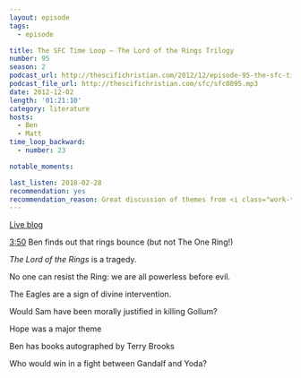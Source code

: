 ```yaml
---
layout: episode
tags:
  - episode

title: The SFC Time Loop – The Lord of the Rings Trilogy
number: 95
season: 2
podcast_url: http://thescifichristian.com/2012/12/episode-95-the-sfc-time-loop-the-lord-of-the-rings-trilogy/
podcast_file_url: http://thescifichristian.com/sfc/sfc0095.mp3
date: 2012-12-02
length: '01:21:10'
category: literature
hosts:
  - Ben
  - Matt
time_loop_backward: 
  - number: 23

notable_moments:

last_listen: 2018-02-28
recommendation: yes
recommendation_reason: Great discussion of themes from <i class="work-title">The Lord of the Rings</i>.
---
```

[Live blog](http://thescifichristian.com/2011/07/lord-of-the-rings-watch-a-thon-live-blog/)

<a class="timestamp tag is-medium is-rounded is-primary" href="http://thescifichristian.com/2012/11/episode-94-the-hobbit-thats-what-im-tolkien-about/#t=3:50">3:50</a> Ben finds out that rings bounce (but not The One Ring!) 

<i class="work-title">The Lord of the Rings</i> is a tragedy.

No one can resist the Ring: we are all powerless before evil. 

The Eagles are a sign of divine intervention.

Would Sam have been morally justified in killing Gollum? 

Hope was a major theme

Ben has books autographed by Terry Brooks

Who would win in a fight between Gandalf and Yoda? 